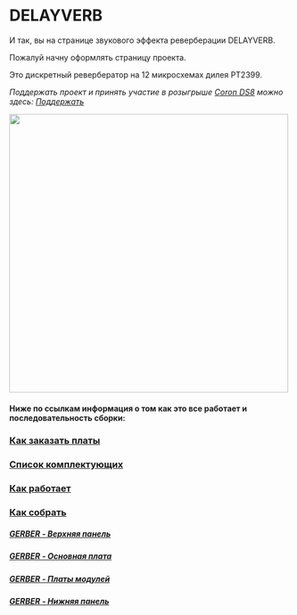# DELAYVERB

И так, вы на странице звукового эффекта реверберации DELAYVERB.<p>
Пожалуй начну оформлять страницу проекта.<p>

Это дискретный ревербератор на 12 микросхемах дилея PT2399.

*Поддержать проект и принять участие в розыгрыше [Coron DS8](https://github.com/EugeneCarlo/coron-ds8-super-huevo-edition) можно здесь: [Поддержать](https://vk.com/app6471849_-114519110)*

<img src="https://github.com/EugeneCarlo/DELAYVERB_Desktop_Reverberation/blob/main/Image/3D%20PANEL%20TOP.png?raw=true" width="500">

#### Ниже по ссылкам информация о том как это все работает и последовательность сборки:

### [Как заказать платы](https://github.com/EugeneCarlo/OVERLY-LOWERLY-Guitar-Pedal/blob/main/How%20to%20get%20PCB/README.md)

### [Список комплектующих](https://github.com/EugeneCarlo/DELAYVERB_Desktop_Reverberation/blob/main/BOM/README.md)

### [Как работает](https://github.com/EugeneCarlo/DELAYVERB_Desktop_Reverberation/blob/main/How%20it%20works/README.md)

### [Как собрать](https://github.com/EugeneCarlo/DELAYVERB_Desktop_Reverberation/blob/main/How%20to%20assemble/README.md)

##### [GERBER - Верхняя панель](https://github.com/EugeneCarlo/DELAYVERB_Desktop_Reverberation/raw/main/PCB/Gerber_PANEL.zip)

##### [GERBER - Основная плата](https://github.com/EugeneCarlo/DELAYVERB_Desktop_Reverberation/raw/main/PCB/Gerber_PCB_DELAYVERB%20SWHTCH.zip)

##### [GERBER - Платы модулей](https://github.com/EugeneCarlo/DELAYVERB_Desktop_Reverberation/raw/main/PCB/Gerber_Module.zip)

##### [GERBER - Нижняя панель](https://github.com/EugeneCarlo/DELAYVERB_Desktop_Reverberation/raw/main/PCB/Gerber_PCB_DELAYVERB%20SWHTCH.zip)